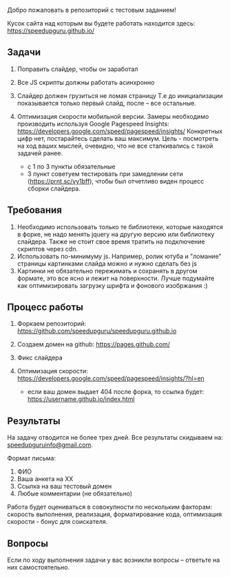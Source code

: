 Добро пожаловать в репозиторий с тестовым заданием! 

Кусок сайта над которым вы будете работать находится здесь:
https://speedupguru.github.io/

Задачи
-----------------------------------

1) Поправить слайдер, чтобы он заработал
2) Все JS скрипты должны работать асинхронно
3) Слайдер должен грузиться не ломая страницу Т.е до инициализации показывается только первый слайд, после – все остальные.
4) Оптимизация скорости мобильной версии. Замеры необходимо производить используя Google Pagespeed Insights: https://developers.google.com/speed/pagespeed/insights/ Конкретных цифр нет, постарайтесь сделать ваш максимум. Цель - посмотреть на ход ваших мыслей, очевидно, что не все сталкивались с такой задачей ранее.

	* с 1 по 3 пункты обязательные
	* 3 пункт советуем тестировать при замедлении сети (https://prnt.sc/vy1bff), чтобы был отчетливо виден процесс сборки слайдера.
	

Требования
-----------------------------------
1) Необходимо использовать только те библиотеки, которые находятся в форке, не надо менять jquery на другую версию или библиотеку слайдера. Также не стоит свое время тратить на подключение скриптов через cdn.
2) Использовать по-минимуму js. Например, ролик ютуба и "ломание" страницы картинками слайда можно и нужно сделать без js
3) Картинки не обязательно пережимать и сохранять в другом формате, это все ясно и лежит на поверхности. Лучше подумайте как оптимизировать загрузку шрифта и фонового изобржания :)

	

Процесс работы
-----------------------------------

1) Форкаем репозиторий: https://github.com/speedupguru/speedupguru.github.io
2) Создаем домен на github: https://pages.github.com/
3) Фикс слайдера
4) Оптимизация скорости: https://developers.google.com/speed/pagespeed/insights/?hl=en

	* если ваш домен выдает 404 после форка, то ссылка будет: https://username.github.io/index.html

Результаты
-----------------------------------
На задачу отводится не более трех дней.
Все результаты скидываем на: speedupguruinfo@gmail.com. 

Формат письма:

1) ФИО
2) Ваша анкета на ХХ
3) Ссылка на ваш тестовый домен
4) Любые комментарии (не обязательно)

Работа будет оцениваться в совокупности по нескольким факторам: скорость выполнения, реализация, форматирование кода, оптимизация скорости - бонус для соискателя.

Вопросы
-----------------------------------
Если по ходу выполнения задачи у вас возникли вопросы – ответьте на них самостоятельно.
